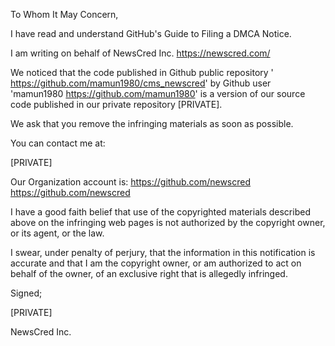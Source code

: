 To Whom It May Concern,

I have read and understand GitHub's Guide to Filing a DMCA Notice.

I am writing on behalf of NewsCred Inc. <https://newscred.com/> 

We noticed that the code published in Github public repository '
https://github.com/mamun1980/cms_newscred' by Github user 'mamun1980
<https://github.com/mamun1980>' is a version of our source code published
in our private repository [PRIVATE].

We ask that you remove the infringing materials as soon as possible.

You can contact me at:

[PRIVATE]

Our Organization account is: https://github.com/newscred
<https://github.com/newscred>

I have a good faith belief that use of the copyrighted materials described
above on the infringing web pages is not authorized by the copyright owner,
or its agent, or the law.

I swear, under penalty of perjury, that the information in this
notification is accurate and that I am the copyright owner, or am
authorized to act on behalf of the owner, of an exclusive right that is
allegedly infringed.

Signed;

[PRIVATE]

NewsCred Inc.
